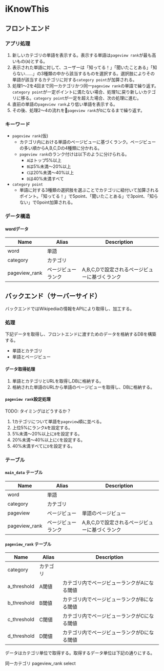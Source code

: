 # iKnowThis

## フロントエンド

### アプリ処理

1. 新しいカテゴリの単語を表示する。表示する単語は`pageview rank`が最も高いもの(`A`)とする。
2. 表示された単語に対して、ユーザーは「知ってる！」「聞いたことある」「知らない……」の3種類の中から該当するものを選択する。選択肢によりその単語が該当するカテゴリに対する`category point`が加算される。
3. 処理1〜2を4回まで同一カテゴリかつ同一`pageview rank`の単語で繰り返す。`category point`が一定ポイントに満たない場合、処理1に戻り新しいカテゴリに移る。`category point`が一定を超えた場合、次の処理に進む。
4. 直前の単語の`pageview rank`より低い単語を表示する。
5. その後、処理2〜4の流れを`pageview rank`が`D`になるまで繰り返す。

### キーワード

- `pageview rank`(仮)
  - カテゴリ内における単語のページビューに基づくランク。ページビューの多い順からA,B,C,Dの4種類に分かれる。
  - `pageview rank`のランク付けは以下のように分けられる。
    - `A`はトップ5%以上
    - `B`は5%未満〜20%以上
    - `C`は20%未満〜40%以上
    - `D`は40%未満すべて
- `category point`
  - 単語に対する3種類の選択肢を選ぶことでカテゴリに紐付いて加算されるポイント。「知ってる！」で5point、「聞いたことある」で3point、「知らない」で0point加算される。

### データ構造

#### wordデータ

| Name | Alias | Description |
|---|---|---|
| word | 単語 |  |
| category | カテゴリ |  |
| pageview_rank | ページビューランク | A,B,C,Dで設定されるページビューに基づくランク |

## バックエンド（サーバーサイド）

バックエンドではWikipediaの情報をAPIにより取得し、加工する。

### 処理

下記データを取得し、フロントエンドに渡すためのデータを格納するDBを構築する。

- 単語とカテゴリ
- 単語とページビュー

#### データ取得処理

1. 単語とカテゴリとURLを取得しDBに格納する。
2. 格納された単語のURLから単語のページビューを取得し、DBに格納する。

#### `pageview rank`設定処理

TODO: タイミングはどうするか？

1. 1カテゴリについて単語を`pageview`順に並べる。
2. 上位5%にランク`A`を設定する。
3. 5%未満〜20%以上に`B`を設定する。
4. 20%未満〜40%以上に`C`を設定する。
5. 40%未満すべてに`D`を設定する。

### テーブル

#### `main_data` テーブル

| Name | Alias | Description |
|---|---|---|
| word | 単語 |  |
| category | カテゴリ |  |
| pageview | ページビュー | 単語のページビュー |
| pageview_rank | ページビューランク | A,B,C,Dで設定されるページビューに基づくランク |

#### `pageview_rank` テーブル

| Name | Alias | Description |
|---|---|---|
| category | カテゴリ |  |
| a_threshold | A閾値 | カテゴリ内でページビューランクがAになる閾値 |
| b_threshold | B閾値 | カテゴリ内でページビューランクがBになる閾値 |
| c_threshold | C閾値 | カテゴリ内でページビューランクがCになる閾値 |
| d_threshold | D閾値 | カテゴリ内でページビューランクがDになる閾値 |

データはカテゴリ単位で取得する。取得するデータ単位は下記の通りにする。

同一カテゴリ
pageview_rank 
select 
